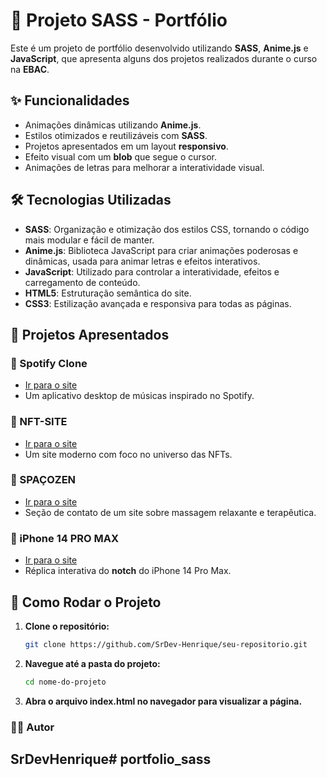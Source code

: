 # 🎨 Projeto SASS - Portfólio

Este é um projeto de portfólio desenvolvido utilizando **SASS**, **Anime.js** e **JavaScript**, que apresenta alguns dos projetos realizados durante o curso na **EBAC**.

## ✨ Funcionalidades

- Animações dinâmicas utilizando **Anime.js**.
- Estilos otimizados e reutilizáveis com **SASS**.
- Projetos apresentados em um layout **responsivo**.
- Efeito visual com um **blob** que segue o cursor.
- Animações de letras para melhorar a interatividade visual.

## 🛠️ Tecnologias Utilizadas

- **SASS**: Organização e otimização dos estilos CSS, tornando o código mais modular e fácil de manter.
- **Anime.js**: Biblioteca JavaScript para criar animações poderosas e dinâmicas, usada para animar letras e efeitos interativos.
- **JavaScript**: Utilizado para controlar a interatividade, efeitos e carregamento de conteúdo.
- **HTML5**: Estruturação semântica do site.
- **CSS3**: Estilização avançada e responsiva para todas as páginas.

## 📂 Projetos Apresentados

### 🎵 Spotify Clone
- [Ir para o site](#)
- Um aplicativo desktop de músicas inspirado no Spotify.

### 💎 NFT-SITE
- [Ir para o site](#)
- Um site moderno com foco no universo das NFTs.

### 🧘 SPAÇOZEN
- [Ir para o site](#)
- Seção de contato de um site sobre massagem relaxante e terapêutica.

### 📱 iPhone 14 PRO MAX
- [Ir para o site](#)
- Réplica interativa do **notch** do iPhone 14 Pro Max.

## 🚀 Como Rodar o Projeto

1. **Clone o repositório:**

   ```bash
   git clone https://github.com/SrDev-Henrique/seu-repositorio.git
   
2. **Navegue até a pasta do projeto:**

    ```bash
    cd nome-do-projeto

2. **Abra o arquivo index.html no navegador para visualizar a página.**

### 👨‍💻 Autor
## SrDevHenrique#   p o r t f o l i o _ s a s s  
 